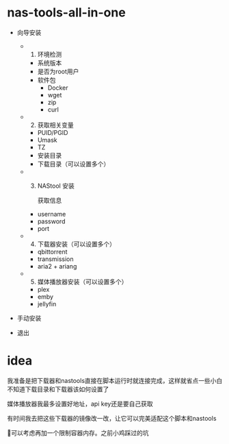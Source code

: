 # nas-tools-all-in-one

- 向导安装

  - 1. 环境检测

    - 系统版本
    - 是否为root用户
    - 软件包
      - Docker
      - wget
      - zip
      - curl

  - 2. 获取相关变量

    - PUID/PGID
    - Umask
    - TZ
    - 安装目录
    - 下载目录（可以设置多个）

  - 3. NAStool 安装

       获取信息

    - username
    - password
    - port

  - 4. 下载器安装（可以设置多个）

    - qbittorrent
    - transmission
    - aria2 + ariang

  - 5. 媒体播放器安装（可以设置多个）

    - plex
    - emby
    - jellyfin

- 手动安装
- 退出


# idea

我准备是把下载器和nastools直接在脚本运行时就连接完成，这样就省点一些小白不知道下载目录和下载器该如何设置了

媒体播放器我最多设置好地址，api key还是要自己获取

有时间我去把这些下载器的镜像改一改，让它可以完美适配这个脚本和nastools

🤣可以考虑再加一个限制容器内存。之前小鸡踩过的坑

